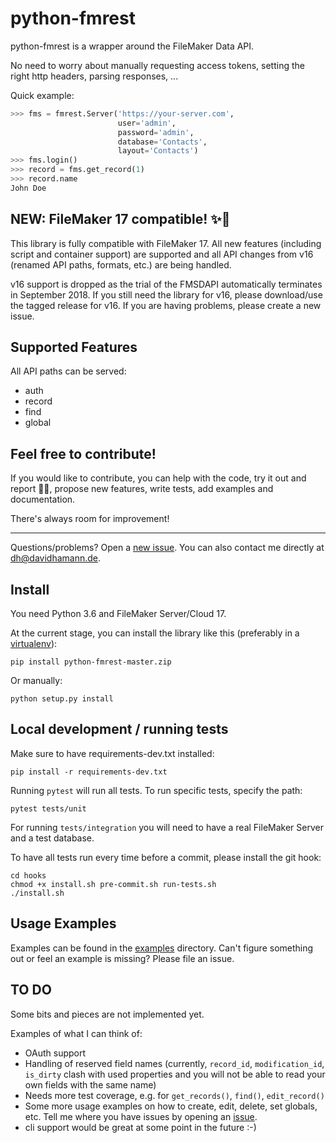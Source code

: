 # python-fmrest

python-fmrest is a wrapper around the FileMaker Data API.

No need to worry about manually requesting access tokens, setting the right http headers, parsing responses, ...

Quick example:

```python
>>> fms = fmrest.Server('https://your-server.com',
                        user='admin',
                        password='admin',
                        database='Contacts',
                        layout='Contacts')
>>> fms.login()
>>> record = fms.get_record(1)
>>> record.name
John Doe
```

## NEW: FileMaker 17 compatible! ✨🎉

This library is fully compatible with FileMaker 17. All new features (including script and container support) are supported and all API changes from v16 (renamed API paths, formats, etc.) are being handled.

v16 support is dropped as the trial of the FMSDAPI automatically terminates in September 2018. If you still need the library for v16, please download/use the tagged release for v16. If you are having problems, please create a new issue.

## Supported Features

All API paths can be served:

- auth
- record
- find
- global

## Feel free to contribute!

If you would like to contribute, you can help with the code, try it out and report 🐞🐞, propose new features, write tests, add examples and documentation.

There's always room for improvement!

---

Questions/problems? Open a [new issue](https://github.com/davidhamann/python-fmrest/issues). You can also contact me directly at dh@davidhamann.de.

## Install

You need Python 3.6 and FileMaker Server/Cloud 17.

At the current stage, you can install the library like this (preferably in a [virtualenv](https://virtualenv.pypa.io/en/stable/)):

```
pip install python-fmrest-master.zip
```

Or manually:

```
python setup.py install
```

## Local development / running tests

Make sure to have requirements-dev.txt installed:

```
pip install -r requirements-dev.txt
```

Running `pytest` will run all tests. To run specific tests, specify the path:

```
pytest tests/unit
```

For running `tests/integration` you will need to have a real FileMaker Server and a test database.

To have all tests run every time before a commit, please install the git hook:

```
cd hooks
chmod +x install.sh pre-commit.sh run-tests.sh
./install.sh
```

## Usage Examples

Examples can be found in the [examples](https://github.com/davidhamann/python-fmrest/tree/master/examples) directory. Can't figure something out or feel an example is missing? Please file an issue.

## TO DO
<a id="to-do"></a>

Some bits and pieces are not implemented yet.

Examples of what I can think of:

- OAuth support
- Handling of reserved field names (currently, `record_id`, `modification_id`, `is_dirty` clash with used properties and you will not be able to read your own fields with the same name)
- Needs more test coverage, e.g. for `get_records()`, `find()`, `edit_record()`
- Some more usage examples on how to create, edit, delete, set globals, etc. Tell me where you have issues by opening an [issue](https://github.com/davidhamann/python-fmrest/issues).
- cli support would be great at some point in the future :-)
